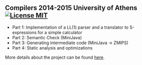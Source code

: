 ## Compilers 2014-2015 University of Athens [![License MIT][badge-license]](LICENSE.txt)

* Part 1: Implementation of a LL(1) parser and a translator to S-expressions for a simple calculator
* Part 2: Semantic Check (MiniJava)
* Part 3: Generating intermediate code (MiniJava -> ZMIPS)
* Part 4: Static analysis and optimizations

More details about the project can be found [here](http://cgi.di.uoa.gr/~thp06/14_15/project.html).

[badge-license]: https://img.shields.io/badge/license-MIT-green.svg?style=flat-square
